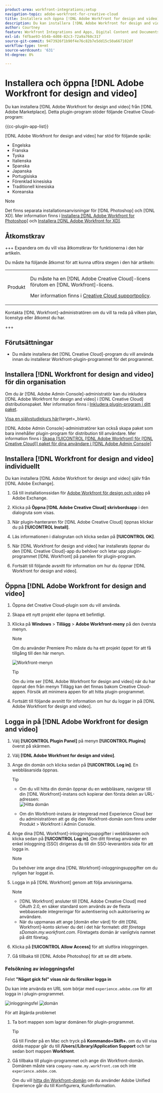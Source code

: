 ```yaml
---
product-area: workfront-integrations;setup
navigation-topic: adobe-workfront-for-creative-cloud
title: Installera och öppna [!DNL Adobe Workfront for design and video]
description: Du kan installera [!DNL Adobe Workfront for design and video]  från Adobe Marketplace.
author: Courtney
feature: Workfront Integrations and Apps, Digital Content and Documents
exl-id: f4fbae93-b54b-4d08-82c3-72a9a760c317
source-git-commit: 9473926f1b90f4e76c82b7e5dd15c50a667102df
workflow-type: tm+mt
source-wordcount: '631'
ht-degree: 0%

---
```


# Installera och öppna [!DNL Adobe Workfront for design and video]

Du kan installera [!DNL Adobe Workfront for design and video] från [!DNL Adobe Marketplace]. Detta plugin-program stöder följande Creative Cloud-program:

{{cc-plugin-app-list}}

[!DNL Adobe Workfront for design and video] har stöd för följande språk:

* Engelska
* Franska
* Tyska
* Italienska
* Spanska
* Japanska
* Portugisiska
* Förenklad kinesiska
* Traditionell kinesiska
* Koreanska

>[!NOTE]
>
>Det finns separata installationsanvisningar för [!DNL Photoshop] och [!DNL XD]. Mer information finns i [Installera [!DNL Adobe Workfront for Photoshop]](/help/quicksilver/workfront-integrations-and-apps/adobe-workfront-for-creative-cloud/wf-cc-install-ps.md) och [Installera [!DNL Adobe Workfront for XD]](/help/quicksilver/workfront-integrations-and-apps/adobe-workfront-for-creative-cloud/wf-adobe-xd-install.md).


## Åtkomstkrav

+++ Expandera om du vill visa åtkomstkrav för funktionerna i den här artikeln.

Du måste ha följande åtkomst för att kunna utföra stegen i den här artikeln:

<table style="table-layout:auto"> 
 <col> 
 <col> 
 <tbody> 
 <!-- <tr> 
   <td role="rowheader">[!DNL Adobe Workfront] plan*</td> 
   <td> <p>[!UICONTROL Pro] or higher</p> </td> 
  </tr> 
  <tr data-mc-conditions=""> 
   <td role="rowheader">[!DNL Adobe Workfront] license*</td> 
   <td> <p>[!UICONTROL Work] or [!UICONTROL Plan]</p> </td> 
  </tr> -->
  <tr> 
   <td role="rowheader">Produkt</td> 
   <td><p>Du måste ha en [!DNL Adobe Creative Cloud]-licens förutom en [!DNL Workfront]-licens.</p><p>Mer information finns i <a href="https://helpx.adobe.com/se/support/programs/cc-support-policy.html#cce" class="MCXref xref" xrefformat="{para}">Creative Cloud supportpolicy</a>.</p></td> 
  </tr> 
 </tbody> 
</table>

Kontakta [!DNL Workfront]-administratören om du vill ta reda på vilken plan, licenstyp eller åtkomst du har.

+++

## Förutsättningar

* Du måste installera det [!DNL Creative Cloud]-program du vill använda innan du installerar Workfront-plugin-programmet för det programmet.

## Installera [!DNL Workfront for design and video] för din organisation

Om du är [!DNL Adobe Admin Console]-administratör kan du inkludera [!DNL Adobe Workfront for design and video] i [!DNL Creative Cloud] distributionspaket. Mer information finns i [Inkludera plugin-program i ditt paket](https://helpx.adobe.com/in/enterprise/using/manage-extensions.html).

[Visa en självstudiekurs här](https://www.youtube.com/watch?v=zzvXNLIBzrc){target=_blank}.

[!DNL Adobe Admin Console]-administratörer kan också skapa paket som bara innehåller plugin-program för distribution till användare. Mer information finns i [Skapa [!UICONTROL [!DNL Adobe Workfront] för [!DNL Creative Cloud]] paket för dina användare i  [!DNL Adobe Admin Console]](/help/quicksilver/administration-and-setup/configure-integrations/create-plugin-only-packages.md)

## Installera [!DNL Workfront for design and video] individuellt

Du kan installera [!DNL Adobe Workfront for design and video] själv från [!DNL Adobe Exchange].

1. Gå till installationssidan för [Adobe Workfront för design och video](https://adobe.com/go/cc_plugins_discover_plugin?pluginId=108938&amp;workflow=share) på Adobe Exchange.
1. Klicka på **Öppna [!DNL Adobe Creative Cloud] skrivbordsapp** i den dialogruta som visas.
1. När plugin-hanteraren för [!DNL Adobe Creative Cloud] öppnas klickar du på **[!UICONTROL Install]**.
1. Läs informationen i dialogrutan och klicka sedan på **[!UICONTROL OK]**.
1. När [!DNL Workfront for design and video] har installerats öppnar du den [!DNL Creative Cloud]-app du behöver och letar upp plugin-programmet [!DNL Workfront] på panelen för plugin-program.

1. Fortsätt till följande avsnitt för information om hur du öppnar [!DNL Workfront for design and video].

## Öppna [!DNL Adobe Workfront for design and video]

1. Öppna det Creative Cloud-plugin som du vill använda.

1. Skapa ett nytt projekt eller öppna ett befintligt.

1. Klicka på **Windows** > **Tillägg** > **Adobe Workfront-meny** på den översta menyn.

   >[!NOTE]
   >
   >Om du använder Premiere Pro måste du ha ett projekt öppet för att få tillgång till den här menyn.

   ![Workfront-menyn](assets/adobe-workfront-menu.png)


   >[!TIP]
   >
   >Om du inte ser [!DNL Adobe Workfront for design and video] när du har öppnat den från menyn Tillägg kan det finnas bakom Creative Cloud-appen. Försök att minimera appen för att hitta plugin-programmet.

1. Fortsätt till följande avsnitt för information om hur du loggar in på [!DNL Adobe Workfront for design and video].


## Logga in på [!DNL Adobe Workfront for design and video]

1. Välj **[!UICONTROL Plugin Panel]** på menyn **[!UICONTROL Plugins]** överst på skärmen.
1. Välj **[!DNL Adobe Workfront for design and video]**.
1. Ange din domän och klicka sedan på **[!UICONTROL Log in]**. En webbläsarsida öppnas.

   >[!TIP]
   >
   >* Om du vill hitta din domän öppnar du en webbläsare, navigerar till din [!DNL Workfront]-instans och kopierar den första delen av URL-adressen:\
   >![Hitta domän](assets/domain-350x50.png)
   >
   > * Om din Workfront-instans är integrerad med Experience Cloud ber du administratören att ge dig den Workfront-domän som finns under Produkt > Workfront i Admin Console.

1. Ange dina [!DNL Workfront]-inloggningsuppgifter i webbläsaren och klicka sedan på **[!UICONTROL Log in]**. Om ditt företag använder en enkel inloggning (SSO) dirigeras du till din SSO-leverantörs sida för att logga in.

   >[!NOTE]
   >
   >Du behöver inte ange dina [!DNL Workfront]-inloggningsuppgifter om du nyligen har loggat in.

1. Logga in på [!DNL Workfront] genom att följa anvisningarna.

   >[!NOTE]
   >
   >* [!DNL Workfront] ansluter till [!DNL Adobe Creative Cloud] med OAuth 2.0, en säker standard som används av de flesta webbaserade integreringar för autentisering och auktorisering av användare.
   >* När du uppmanas att ange [domän eller värd] för ditt [!DNL Workfront]-konto skriver du det i det här formatet: *ditt företags sDomain.my.workfront.com*. Företagets domän är vanligtvis namnet på ditt företag.

1. Klicka på **[!UICONTROL Allow Access]** för att slutföra inloggningen.
1. Gå tillbaka till [!DNL Adobe Photoshop] för att se ditt arbete.

### Felsökning av inloggningsfel

Felet **&quot;Något gick fel&quot; visas när du försöker logga in**


Du kan inte använda en URL som börjar med `experience.adobe.com` för att logga in i plugin-programmet.

![inloggningsfel](assets/plugin-log-in-error.png) ![domän](assets/incorrect-domain.png)


För att åtgärda problemet

1. Ta bort mappen som lagrar domänen för plugin-programmet.

   >[!TIP]
   >
   >Gå till Finder på en Mac och tryck på **Kommando+Skift+.** om du vill visa dolda mappar går du till **/Users//Library/Application Support** och tar sedan bort mappen **Workfront**.


1. Gå tillbaka till plugin-programmet och ange din Workfront-domän. Domänen måste vara `company-name.my.workfront.com` och inte `experience.adobe.com`.

   Om du vill [hitta din Workfront-domän](/help/quicksilver/wf-api/tips-tricks-and-troubleshooting/locate-domain-for-api.md) om du använder Adobe Unified Experience går du till Konfigurera, Kundinformation.
